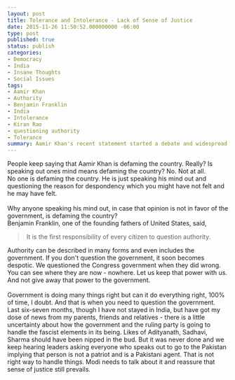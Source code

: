 ```yaml
---
layout: post
title: Tolerance and Intolerance - Lack of Sense of Justice
date: 2015-11-26 11:50:52.000000000 -06:00
type: post
published: true
status: publish
categories:
- Democracy
- India
- Insane Thoughts
- Social Issues
tags:
- Aamir Khan
- Authority
- Benjamin Franklin
- India
- Intolerance
- Kiran Rao
- questioning authority
- Tolerance
summary: Aamir Khan's recent statement started a debate and widespread criticism. My quick thoughts!
---
```

<div class="_209g _2vxa">People keep saying that Aamir Khan is defaming the country. Really? Is speaking out ones mind means defaming the country? No. Not at all.</div>
<div class="_209g _2vxa"></div>
<div class="_209g _2vxa"><span><span>No one is defaming the country. He is just speaking his mind out and questioning the reason for despondency which you might have not felt and he may have felt. </span></span></div>
<div class="_209g _2vxa"><span> </span></div>
<div class="_209g _2vxa"><span><span>Why anyone speaking his mind out, in case that opinion is not in favor of the government, is defaming the country? </span></span></div>
<div class="_209g _2vxa"></div>
<div class="_209g _2vxa"></div>
<div class="_209g _2vxa"><span><span>Benjamin Franklin, one of the founding fathers of United States, said,</span></span></div>
<div class="_209g _2vxa"></div>
<blockquote>
<div class="_209g _2vxa"><span><span> It is the first responsibility of every citizen to question authority.</span></span></div>
</blockquote>
<div class="_209g _2vxa"></div>
<div class="_209g _2vxa"><span><span> Authority can be described in many forms and even includes the government. If you don't question the government, it soon becomes despotic. We questioned the Congress government when they did wrong. You can see where they are now - nowhere. Let us keep that power with us. And not give away that power to the government. </span></span></div>
<div class="_209g _2vxa"><span> </span></div>
<div class="_209g _2vxa"><span><span>Government is doing many things right but can it do everything right, 100% of time, I doubt. And that is when you need to question the government. Last six-seven months, though I have not stayed in India, but have got my dose of news from my parents, friends and relatives - there is a little uncertainty about how the government and the ruling party is going to handle the fascist elements in its being. Likes of Adityanath, Sadhavi, Sharma should have been nipped in the bud. But it was never done and we keep hearing leaders asking everyone who speaks out to go to the Pakistan implying that person is not a patriot and is a Pakistani agent. That is not right way to handle things. Modi needs to talk about it and reassure that sense of justice still prevails. </span></span></div>
